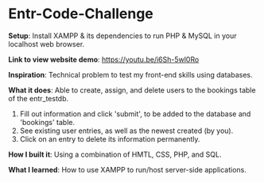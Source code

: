 # Entr-Code-Challenge

<b>Setup</b>: Install XAMPP & its dependencies to run PHP & MySQL in your localhost web browser. 

<b>Link to view website demo</b>: https://youtu.be/i6Sh-5wl0Ro

<b>Inspiration</b>: Technical problem to test my front-end skills using databases. 

<b>What it does</b>: Able to create, assign, and delete users to the bookings table of the entr_testdb. 

1) Fill out information and click 'submit', to be added to the database and 'bookings' table.
2) See existing user entries, as well as the newest created (by you). 
3) Click on an entry to delete its information permanently. 

<b>How I built it</b>: Using a combination of HMTL, CSS, PHP, and SQL.

<b>What I learned</b>: How to use XAMPP to run/host server-side applications. 
